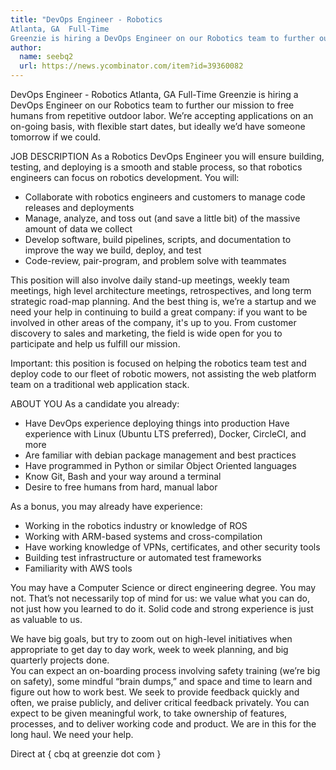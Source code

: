 ```yaml
---
title: "DevOps Engineer - Robotics
Atlanta, GA  Full-Time
Greenzie is hiring a DevOps Engineer on our Robotics team to further our mission to free humans from repetitive outdoor labor. We’re accepting applications on an on-going basis, with flexible start dates, but ideally we’d have someone tomorrow if we could."
author:
  name: seebq2
  url: https://news.ycombinator.com/item?id=39360082
---
```

DevOps Engineer - Robotics
Atlanta, GA  Full-Time
Greenzie is hiring a DevOps Engineer on our Robotics team to further our mission to free humans from repetitive outdoor labor. We’re accepting applications on an on-going basis, with flexible start dates, but ideally we’d have someone tomorrow if we could.

JOB DESCRIPTION
As a Robotics DevOps Engineer you will ensure building, testing, and deploying is a smooth and stable process, so that robotics engineers can focus on robotics development. You will:

* Collaborate with robotics engineers and customers to manage code releases and deployments
* Manage, analyze, and toss out (and save a little bit) of the massive amount of data we collect
* Develop software, build pipelines, scripts, and documentation to improve the way we build, deploy, and test
* Code-review, pair-program, and problem solve with teammates

This position will also involve daily stand-up meetings, weekly team meetings, high level architecture meetings, retrospectives, and long term strategic road-map planning. And the best thing is, we’re a startup and we need your help in continuing to build a great company: if you want to be involved in other areas of the company, it&#x27;s up to you. From customer discovery to sales and marketing, the field is wide open for you to participate and help us fulfill our mission.

Important: this position is focused on helping the robotics team test and deploy code to our fleet of robotic mowers, not assisting the web platform team on a traditional web application stack.

ABOUT YOU
As a candidate you already:

* Have DevOps experience deploying things into production
Have experience with Linux (Ubuntu LTS preferred), Docker, CircleCI, and more
* Are familiar with debian package management and best practices
* Have programmed in Python or similar Object Oriented languages
* Know Git, Bash and your way around a terminal
* Desire to free humans from hard, manual labor

As a bonus, you may already have experience:

* Working in the robotics industry or knowledge of ROS
* Working with ARM-based systems and cross-compilation
* Have working knowledge of VPNs, certificates, and other security tools
* Building test infrastructure or automated test frameworks
* Familiarity with AWS tools

You may have a Computer Science or direct engineering degree. You may not. That’s not necessarily top of mind for us: we value what you can do, not just how you learned to do it. Solid code and strong experience is just as valuable to us.

We have big goals, but try to zoom out on high-level initiatives when appropriate to get day to day work,  week to week planning, and big quarterly projects done.  
You can expect an on-boarding process involving safety training (we’re big on safety), some mindful “brain dumps,” and space and time to learn and figure out how to work best. We seek to provide feedback quickly and often, we praise publicly, and deliver critical feedback privately. You can expect to be given meaningful work, to take ownership of features, processes, and to deliver working code and product. We are in this for the long haul. We need your help.

Direct at { cbq at greenzie dot com }
